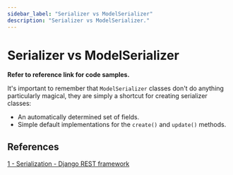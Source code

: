 ```yaml
---
sidebar_label: "Serializer vs ModelSerializer"
description: "Serializer vs ModelSerializer."
---
```


# Serializer vs ModelSerializer

**Refer to reference link for code samples.**

It's important to remember that `ModelSerializer` classes don't do anything particularly magical, they are simply a shortcut for creating serializer classes:

*   An automatically determined set of fields.
*   Simple default implementations for the `create()` and `update()` methods.

## References

[1 - Serialization - Django REST framework](https://www.django-rest-framework.org/tutorial/1-serialization/)